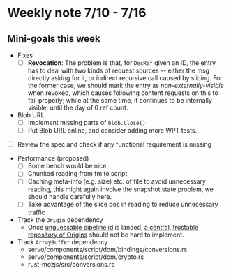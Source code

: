 # Weekly note 7/10 - 7/16

## Mini-goals this week

- Fixes
    - [ ] **Revocation**: The problem is that, for `DecRef` given an ID, the entry has to deal with two kinds of request sources  -- either the msg directly asking for it, or indirect recursive call caused by slicing. For the former case, we should mark the entry as *non-externally-visible* when revoked, which causes following content requests on this to fail properly; while at the same time, it continues to be internally visible, until the day of 0 ref count.
- Blob URL
    - [ ] Implement missing parts of `blob.Close()`
    - [ ] Put Blob URL online, and consider adding more WPT tests.
- [ ] Review the spec and check if any functional requirement is missing
- Performance (proposed)
    - [ ] Some bench would be nice
    - [ ] Chunked reading from fm to script
    - [ ] Caching meta-info (e.g. size) etc. of file to avoid unnecessary reading, this might again involve the snapshot state problem, we should handle carefully here.
    - [ ] Take advantage of the slice pos in reading to reduce unnecessary traffic
- Track the `Origin` dependency
    - Once [unguessable pipeline id](https://github.com/servo/servo/pull/10808) is landed, [a central, trustable repository of Origins](https://github.com/servo/servo/issues/11722) should not be hard to implement.
- Track `ArrayBuffer` dependency
    - servo/components/script/dom/bindings/conversions.rs
    - servo/components/script/dom/crypto.rs
    - rust-mozjs/src/conversions.rs
